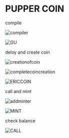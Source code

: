 
# PUPPER COIN

compile

![compiler](PNG/compiler.PNG)

![GU](PNG/GU.PNG)

deloy and create coin

![creationofcoin](PNG/creationofcoin.PNG)

![completecoincreation](PNG/completecoincreation.PNG)

![ERICCOIN](PNG/ERICCOIN.PNG)

call and mint

![addminter](PNG/addminter.PNG)

![MINT](PNG/MINT.PNG) 

check balance

![CALL](PNG/CALL.PNG)